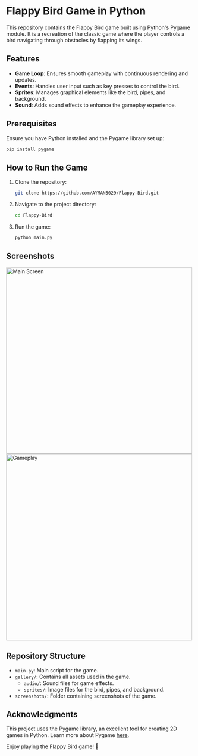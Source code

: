 # Flappy Bird Game in Python

This repository contains the Flappy Bird game built using Python's Pygame module. It is a recreation of the classic game where the player controls a bird navigating through obstacles by flapping its wings.

## Features
- **Game Loop**: Ensures smooth gameplay with continuous rendering and updates.
- **Events**: Handles user input such as key presses to control the bird.
- **Sprites**: Manages graphical elements like the bird, pipes, and background.
- **Sound**: Adds sound effects to enhance the gameplay experience.

## Prerequisites
Ensure you have Python installed and the Pygame library set up:
```bash
pip install pygame
```

## How to Run the Game
1. Clone the repository:
   ```bash
   git clone https://github.com/AYMAN5029/Flappy-Bird.git
   ```
2. Navigate to the project directory:
   ```bash
   cd Flappy-Bird
   ```
3. Run the game:
   ```bash
   python main.py
   ```

## Screenshots

<img src="https://i.imgur.com/on4G9W2.png" alt="Main Screen" width="500"> <img src="https://i.imgur.com/b50YjL7.png" alt="Gameplay" width="500">


## Repository Structure
- `main.py`: Main script for the game.
- `gallery/`: Contains all assets used in the game.
  - `audio/`: Sound files for game effects.
  - `sprites/`: Image files for the bird, pipes, and background.
- `screenshots/`: Folder containing screenshots of the game.

## Acknowledgments
This project uses the Pygame library, an excellent tool for creating 2D games in Python. Learn more about Pygame [here](https://www.pygame.org/).

Enjoy playing the Flappy Bird game! 🚀

